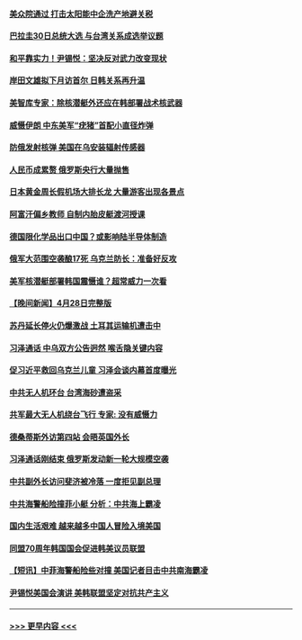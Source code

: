 #### [美众院通过 打击太阳能中企洗产地避关税](../pages/prog202/a103701671.md?t=04300643) 
#### [巴拉圭30日总统大选 与台湾关系成选举议题](../pages/prog202/a103701672.md?t=04300643) 
#### [和平靠实力！尹锡悦：坚决反对武力改变现状](../pages/prog202/a103701674.md?t=04300643) 
#### [岸田文雄拟下月访首尔 日韩关系再升温](../pages/prog202/a103701668.md?t=04300643) 
#### [美智库专家：除核潜艇外还应在韩部署战术核武器](../pages/prog202/a103701645.md?t=04300643) 
#### [威慑伊朗 中东美军“疣猪”首配小直径炸弹](../pages/prog202/a103701585.md?t=04300643) 
#### [防俄发射核弹 美国在乌安装辐射传感器](../pages/prog202/a103701594.md?t=04300643) 
#### [人民币成累赘 俄罗斯央行大量抛售](../pages/prog202/a103701589.md?t=04300643) 
#### [日本黄金周长假机场大排长龙 大量游客出现各景点](../pages/prog202/a103701572.md?t=04300643) 
#### [阿富汗偏乡教师 自制内胎皮艇渡河授课](../pages/prog202/a103701565.md?t=04300643) 
#### [德国限化学品出口中国？或影响陆半导体制造](../pages/prog202/a103701527.md?t=04300643) 
#### [俄军大范围空袭酿17死 乌克兰防长：准备好反攻](../pages/prog202/a103701521.md?t=04300643) 
#### [美军核潜艇部署韩国震慑谁？超常威力一次看](../pages/prog202/a103701509.md?t=04300643) 
#### [【晚间新闻】4月28日完整版](../pages/prog202/a103701409.md?t=04300643) 
#### [苏丹延长停火仍爆激战 土耳其运输机遭击中](../pages/prog202/a103701444.md?t=04300643) 
#### [习泽通话 中乌双方公告迥然 喉舌隐关键内容](../pages/prog202/a103701403.md?t=04300643) 
#### [促习近平救回乌克兰儿童 习泽会谈内幕首度曝光](../pages/prog202/a103701435.md?t=04300643) 
#### [中共无人机环台 台湾海砂遭盗采](../pages/prog202/a103701402.md?t=04300643) 
#### [共军最大无人机绕台飞行 专家: 没有威慑力](../pages/prog202/a103701326.md?t=04300643) 
#### [德桑蒂斯外访第四站 会晤英国外长](../pages/prog202/a103701323.md?t=04300643) 
#### [习泽通话刚结束 俄罗斯发动新一轮大规模空袭](../pages/prog202/a103701321.md?t=04300643) 
#### [中共副外长访问斐济被冷落 一度拒见副总理](../pages/prog202/a103701244.md?t=04300643) 
#### [中共海警船险撞菲小艇 分析：中共海上霸凌](../pages/prog202/a103701105.md?t=04300643) 
#### [国内生活艰难 越来越多中国人冒险入境美国](../pages/prog202/a103701103.md?t=04300643) 
#### [同盟70周年韩国国会促进韩美议员联盟](../pages/prog202/a103701107.md?t=04300643) 
#### [【短讯】中菲海警船险些对撞 美国记者目击中共南海霸凌](../pages/prog202/a103701102.md?t=04300643) 
#### [尹锡悦美国会演讲 美韩联盟坚定对抗共产主义](../pages/prog202/a103701108.md?t=04300643) 

----
#### [ >>> 更早内容 <<< ](../indexes/prog202-earlier.md)
